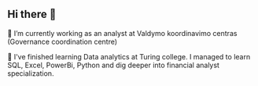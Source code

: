 ## Hi there 👋



🔭 I’m currently working as an analyst at Valdymo koordinavimo centras (Governance coordination centre)


🌱 I've finished learning Data analytics at Turing college. I managed to learn SQL, Excel, PowerBi, Python and dig deeper into financial analyst specialization.



<!--
**kipras-st/kipras-st** is a ✨ _special_ ✨ repository because its `README.md` (this file) appears on your GitHub profile.

Here are some ideas to get you started:

- 
- ...
- 👯 I’m looking to collaborate on ...
- 🤔 I’m looking for help with ...
- 💬 Ask me about ...
- 📫 How to reach me: ...
- 😄 Pronouns: ...
- ⚡ Fun fact: ...
-->
